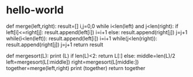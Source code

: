 # hello-world
def merge(left,right):
	result=[]
	i,j=0,0
	while i<len(left) and j<len(right):
		if left[i]<=right[j]:
			result.append(left[i])
			i=i+1
		else:
			result.append(right[j])
			j=j+1
	while(i<len(left)):
		result.append(left[i])
		i=i+1
	while(j<len(right)):
		result.append(right[j])
		j=j+1
	return result
	
	
def mergesort(L):
	print (L)
	if len(L)<2:
		return L[:]
	else:
		middle=len(L)/2
		left=mergesort(L[:middle])
		right=mergesort(L[middle:])
		together=merge(left,right)
		print (together)
		return together
